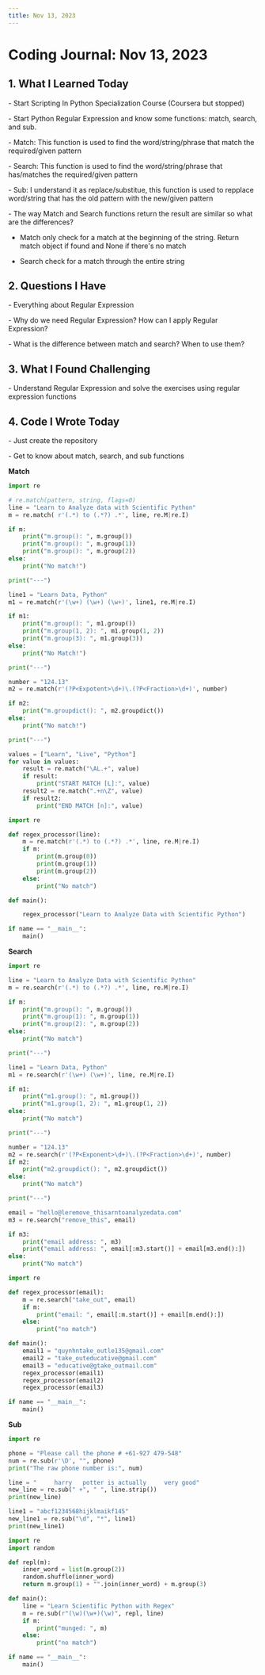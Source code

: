 ```yaml
---
title: Nov 13, 2023
---
```


# Coding Journal: Nov 13, 2023

## 1. What I Learned Today

\- Start Scripting In Python Specialization Course (Coursera but stopped)

\- Start Python Regular Expression and know some functions: match, search, and sub.

\- Match: This function is used to find the word/string/phrase that match the required/given pattern

\- Search: This function is used to find the word/string/phrase that has/matches the required/given pattern

\- Sub: I understand it as replace/substitue, this function is used to repplace word/string that has the old pattern with the new/given pattern

\- The way Match and Search functions return the result are similar so what are the differences?

* Match only check for a match at the beginning of the string. Return match object if found and None if there's no match
    
* Search check for a match through the entire string
    

## 2. Questions I Have

\- Everything about Regular Expression

\- Why do we need Regular Expression? How can I apply Regular Expression? 

\- What is the difference between match and search? When to use them?


## 3. What I Found Challenging

\- Understand Regular Expression and solve the exercises using regular expression functions

## 4. Code I Wrote Today

\- Just create the repository

\- Get to know about match, search, and sub functions

**Match**

```python
import re

# re.match(pattern, string, flags=0)
line = "Learn to Analyze data with Scientific Python"
m = re.match( r'(.*) to (.*?) .*', line, re.M|re.I)

if m:
    print("m.group(): ", m.group())
    print("m.group(): ", m.group(1))
    print("m.group(): ", m.group(2))
else:
    print("No match!")

print("---")

line1 = "Learn Data, Python"
m1 = re.match(r'(\w+) (\w+) (\w+)', line1, re.M|re.I)

if m1:
    print("m.group(): ", m1.group())
    print("m.group(1, 2): ", m1.group(1, 2))
    print("m.group(3): ", m1.group(3))
else:
    print("No Match!")

print("---")

number = "124.13"
m2 = re.match(r'(?P<Expotent>\d+)\.(?P<Fraction>\d+)', number)

if m2:
    print("m.groupdict(): ", m2.groupdict())
else:
    print("No match!")

print("---")

values = ["Learn", "Live", "Python"]
for value in values:
    result = re.match("\AL.+", value)
    if result:
        print("START MATCH [L]:", value)
    result2 = re.match(".+n\Z", value)
    if result2:
        print("END MATCH [n]:", value)
```

```python
import re

def regex_processor(line):
    m = re.match(r'(.*) to (.*?) .*', line, re.M|re.I)
    if m:
        print(m.group(0))
        print(m.group(1))
        print(m.group(2))
    else:
        print("No match")

def main():

    regex_processor("Learn to Analyze Data with Scientific Python")

if name == "__main__":
    main()
```

**Search**

```python
import re

line = "Learn to Analyze Data with Scientific Python"
m = re.search(r'(.*) to (.*?) .*', line, re.M|re.I)

if m:
    print("m.group(): ", m.group())
    print("m.group(1): ", m.group(1))
    print("m.group(2): ", m.group(2))
else:
    print("No match")

print("---")

line1 = "Learn Data, Python"
m1 = re.search(r'(\w+) (\w+)', line, re.M|re.I)

if m1:
    print("m1.group(): ", m1.group())
    print("m1.group(1, 2): ", m1.group(1, 2))
else:
    print("No match")

print("---")

number = "124.13"
m2 = re.search(r'(?P<Exponent>\d+)\.(?P<Fraction>\d+)', number)
if m2:
    print("m2.groupdict(): ", m2.groupdict())
else:
    print("No match")

print("---")

email = "hello@leremove_thisarntoanalyzedata.com"
m3 = re.search("remove_this", email)

if m3:
    print("email address: ", m3)
    print("email address: ", email[:m3.start()] + email[m3.end():])
else:
    print("No match")
```

```python
import re

def regex_processor(email):
    m = re.search("take_out", email)
    if m:
        print("email: ", email[:m.start()] + email[m.end():])
    else:
        print("no match")

def main():
    email1 = "quynhntake_outle135@gmail.com"
    email2 = "take_outeducative@gmail.com"
    email3 = "educative@gtake_outmail.com"
    regex_processor(email1)
    regex_processor(email2)
    regex_processor(email3)

if name == "__main__":
    main()
```

**Sub**

```python
import re

phone = "Please call the phone # +61-927 479-548"
num = re.sub(r'\D', "", phone)
print("The raw phone number is:", num)

line = "     harry   potter is actually     very good"
new_line = re.sub(" +", " ", line.strip())
print(new_line)

line1 = "abcf1234568hijklmaikf145"
new_line1 = re.sub("\d", "*", line1)
print(new_line1)
```

```python
import re
import random

def repl(m):
    inner_word = list(m.group(2))
    random.shuffle(inner_word)
    return m.group(1) + "".join(inner_word) + m.group(3)

def main():
    line = "Learn Scientific Python with Regex"
    m = re.sub(r"(\w)(\w+)(\w)", repl, line)
    if m:
        print("munged: ", m)
    else:
        print("no match")

if name == "__main__":
    main()
```